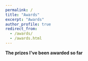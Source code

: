 ```yaml
---
permalink: /
title: "Awards"
excerpt: "Awards"
author_profile: true
redirect_from: 
  - /awards/
  - /awards.html
---
```




**The prizes I've been awarded so far**
